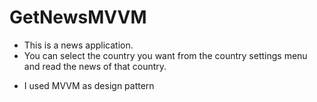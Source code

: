 # GetNewsMVVM

- This is a news application.
- You can select the country you want from the country settings menu and read the news of that country.
 
* I used MVVM as design pattern
